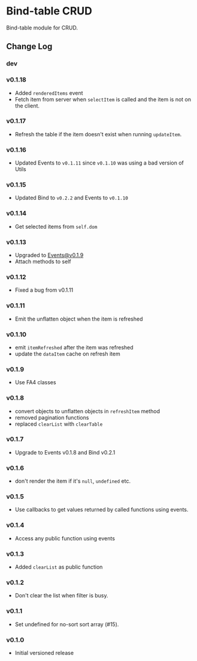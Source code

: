 Bind-table CRUD
===============

Bind-table module for CRUD.


## Change Log

### dev

### v0.1.18
 - Added `renderedItems` event
 - Fetch item from server when `selectItem` is called and the item is not on the client.

### v0.1.17
 - Refresh the table if the item doesn't exist when running `updateItem`.

### v0.1.16
 - Updated Events to `v0.1.11` since `v0.1.10` was using a bad version of Utils

### v0.1.15
 - Updated Bind to `v0.2.2` and Events to `v0.1.10`

### v0.1.14
 - Get selected items from `self.dom`

### v0.1.13
 - Upgraded to Events@v0.1.9
 - Attach methods to self

### v0.1.12
 - Fixed a bug from v0.1.11

### v0.1.11
 - Emit the unflatten object when the item is refreshed

### v0.1.10
 - emit `itemRefreshed` after the item was refreshed
 - update the `dataItem` cache on refresh item

### v0.1.9
 - Use FA4 classes

### v0.1.8
 - convert objects to unflatten objects in `refreshItem` method
 - removed pagination functions
 - replaced `clearList` with `clearTable`

### v0.1.7
 - Upgrade to Events v0.1.8 and Bind v0.2.1

### v0.1.6
 - don't render the item if it's `null`, `undefined` etc.

### v0.1.5
 - Use callbacks to get values returned by called functions using events.

### v0.1.4
 - Access any public function using events

### v0.1.3
 - Added `clearList` as public function

### v0.1.2
 - Don't clear the list when filter is busy.

### v0.1.1
 - Set undefined for no-sort sort array (#15).

### v0.1.0
 - Initial versioned release

